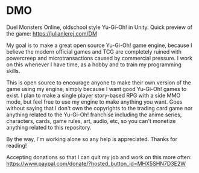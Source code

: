 # DMO
Duel Monsters Online, oldschool style Yu-Gi-Oh! in Unity. Quick preview of the game: https://julianlerej.com/DM

My goal is to make a great open source Yu-Gi-Oh! game engine, because I believe the modern official games and TCG are completely ruined with powercreep and microtransactions caused by commercial pressure. I work on this whenever I have time, as a hobby and to train my programming skills.

This is open source to encourage anyone to make their own version of the game using my engine, simply because I want good Yu-Gi-Oh! games to exist.
I plan to make a single player story-based RPG with a side MMO mode, but feel free to use my engine to make anything you want. Goes without saying that I don't own the copyrights to the trading card game nor anything related to the Yu-Gi-Oh! franchise including the anime series, characters, cards, game rules, art, audio, etc, so you can't monetize anything related to this repository.

By the way, I'm working alone so any help is appreciated. Thanks for reading!

Accepting donations so that I can quit my job and work on this more often: https://www.paypal.com/donate/?hosted_button_id=MHX5SHN7D3E2W
